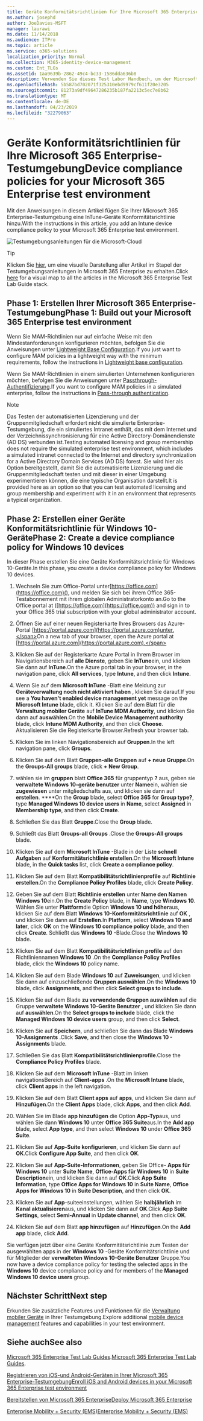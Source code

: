 ```yaml
---
title: Geräte Konformitätsrichtlinien für Ihre Microsoft 365 Enterprise-Testumgebung
ms.author: josephd
author: JoeDavies-MSFT
manager: laurawi
ms.date: 11/14/2018
ms.audience: ITPro
ms.topic: article
ms.service: o365-solutions
localization_priority: Normal
ms.collection: M365-identity-device-management
ms.custom: Ent_TLGs
ms.assetid: 1aa9639b-2862-49c4-bc33-1586dda636b8
description: Verwenden Sie dieses Test Labor Handbuch, um der Microsoft 365 Enterprise-Testumgebung InTune-Geräte Konformitätsrichtlinien hinzuzufügen.
ms.openlocfilehash: 5b587bd702071f325310ebd9979cf611f20e3205
ms.sourcegitcommit: 81273a9df49647286235b187fa2213c5ec7e8b62
ms.translationtype: MT
ms.contentlocale: de-DE
ms.lasthandoff: 04/23/2019
ms.locfileid: "32279063"
---
```

# <a name="device-compliance-policies-for-your-microsoft-365-enterprise-test-environment"></a><span data-ttu-id="c72dc-103">Geräte Konformitätsrichtlinien für Ihre Microsoft 365 Enterprise-Testumgebung</span><span class="sxs-lookup"><span data-stu-id="c72dc-103">Device compliance policies for your Microsoft 365 Enterprise test environment</span></span>

<span data-ttu-id="c72dc-104">Mit den Anweisungen in diesem Artikel fügen Sie Ihrer Microsoft 365 Enterprise-Testumgebung eine InTune-Geräte Konformitätsrichtlinie hinzu.</span><span class="sxs-lookup"><span data-stu-id="c72dc-104">With the instructions in this article, you add an Intune device compliance policy to your Microsoft 365 Enterprise test environment.</span></span>

![Testumgebungsanleitungen für die Microsoft-Cloud](media/m365-enterprise-test-lab-guides/cloud-tlg-icon.png)

> [!TIP]
> <span data-ttu-id="c72dc-106">Klicken Sie [hier](https://aka.ms/m365etlgstack), um eine visuelle Darstellung aller Artikel im Stapel der Testumgebungsanleitungen in Microsoft 365 Enterprise zu erhalten.</span><span class="sxs-lookup"><span data-stu-id="c72dc-106">Click [here](https://aka.ms/m365etlgstack) for a visual map to all the articles in the Microsoft 365 Enterprise Test Lab Guide stack.</span></span>

## <a name="phase-1-build-out-your-microsoft-365-enterprise-test-environment"></a><span data-ttu-id="c72dc-107">Phase 1: Erstellen Ihrer Microsoft 365 Enterprise-Testumgebung</span><span class="sxs-lookup"><span data-stu-id="c72dc-107">Phase 1: Build out your Microsoft 365 Enterprise test environment</span></span>

<span data-ttu-id="c72dc-108">Wenn Sie MAM-Richtlinien nur auf einfache Weise mit den Mindestanforderungen konfigurieren möchten, befolgen Sie die Anweisungen unter [Lightweight Base Configuration](lightweight-base-configuration-microsoft-365-enterprise.md).</span><span class="sxs-lookup"><span data-stu-id="c72dc-108">If you just want to configure MAM policies in a lightweight way with the minimum requirements, follow the instructions in [Lightweight base configuration](lightweight-base-configuration-microsoft-365-enterprise.md).</span></span>
  
<span data-ttu-id="c72dc-109">Wenn Sie MAM-Richtlinien in einem simulierten Unternehmen konfigurieren möchten, befolgen Sie die Anweisungen unter [Passthrough-Authentifizierung](pass-through-auth-m365-ent-test-environment.md).</span><span class="sxs-lookup"><span data-stu-id="c72dc-109">If you want to configure MAM policies in a simulated enterprise, follow the instructions in [Pass-through authentication](pass-through-auth-m365-ent-test-environment.md).</span></span>
  
> [!NOTE]
> <span data-ttu-id="c72dc-110">Das Testen der automatisierten Lizenzierung und der Gruppenmitgliedschaft erfordert nicht die simulierte Enterprise-Testumgebung, die ein simuliertes Intranet enthält, das mit dem Internet und der Verzeichnissynchronisierung für eine Active Directory-Domänendienste (AD DS) verbunden ist.</span><span class="sxs-lookup"><span data-stu-id="c72dc-110">Testing automated licensing and group membership does not require the simulated enterprise test environment, which includes a simulated intranet connected to the Internet and directory synchronization for a Active Directory Domain Services (AD DS) forest.</span></span> <span data-ttu-id="c72dc-111">Sie wird hier als Option bereitgestellt, damit Sie die automatisierte Lizenzierung und die Gruppenmitgliedschaft testen und mit dieser in einer Umgebung experimentieren können, die eine typische Organisation darstellt.</span><span class="sxs-lookup"><span data-stu-id="c72dc-111">It is provided here as an option so that you can test automated licensing and group membership and experiment with it in an environment that represents a typical organization.</span></span> 
>  

## <a name="phase-2-create-a-device-compliance-policy-for-windows-10-devices"></a><span data-ttu-id="c72dc-112">Phase 2: Erstellen einer Geräte Konformitätsrichtlinie für Windows 10-Geräte</span><span class="sxs-lookup"><span data-stu-id="c72dc-112">Phase 2: Create a device compliance policy for Windows 10 devices</span></span>

<span data-ttu-id="c72dc-113">In dieser Phase erstellen Sie eine Geräte Konformitätsrichtlinie für Windows 10-Geräte.</span><span class="sxs-lookup"><span data-stu-id="c72dc-113">In this phase, you create a device compliance policy for Windows 10 devices.</span></span>
  
1. <span data-ttu-id="c72dc-114">Wechseln Sie zum Office-Portal unter[https://office.com](https://office.com)(), und melden Sie sich bei ihrem Office 365-Testabonnement mit ihrem globalen Administratorkonto an.</span><span class="sxs-lookup"><span data-stu-id="c72dc-114">Go to the Office portal at ([https://office.com](https://office.com)) and sign in to your Office 365 trial subscription with your global administrator account.</span></span>
    
2. <span data-ttu-id="c72dc-115">Öffnen Sie auf einer neuen Registerkarte Ihres Browsers das Azure-Portal [https://portal.azure.com](https://portal.azure.com)unter.</span><span class="sxs-lookup"><span data-stu-id="c72dc-115">On a new tab of your browser, open the Azure portal at [https://portal.azure.com](https://portal.azure.com).</span></span>

3. <span data-ttu-id="c72dc-116">Klicken Sie auf der Registerkarte Azure Portal in Ihrem Browser im Navigationsbereich auf **alle Dienste**, geben Sie **InTune**ein, und klicken Sie dann auf **InTune**.</span><span class="sxs-lookup"><span data-stu-id="c72dc-116">On the Azure portal tab in your browser, in the navigation pane, click **All services**, type **Intune**, and then click **Intune**.</span></span>
    
4. <span data-ttu-id="c72dc-117">Wenn Sie auf dem **Microsoft InTune** -Blatt eine Meldung zur **Geräteverwaltung noch nicht aktiviert haben** , klicken Sie darauf.</span><span class="sxs-lookup"><span data-stu-id="c72dc-117">If you see a **You haven't enabled device management yet** message on the **Microsoft Intune** blade, click it.</span></span> <span data-ttu-id="c72dc-118">Klicken Sie auf dem Blatt für die **Verwaltung mobiler Geräte** auf **InTune MDM Authority**, und klicken Sie dann auf **auswählen**.</span><span class="sxs-lookup"><span data-stu-id="c72dc-118">On the **Mobile Device Management authority** blade, click **Intune MDM Authority**, and then click **Choose**.</span></span> <span data-ttu-id="c72dc-119">Aktualisieren Sie die Registerkarte Browser.</span><span class="sxs-lookup"><span data-stu-id="c72dc-119">Refresh your browser tab.</span></span>
    
5. <span data-ttu-id="c72dc-120">Klicken Sie im linken Navigationsbereich auf **Gruppen**.</span><span class="sxs-lookup"><span data-stu-id="c72dc-120">In the left navigation pane, click **Groups**.</span></span>
    
6. <span data-ttu-id="c72dc-121">Klicken Sie auf dem Blatt **Gruppen-alle Gruppen** auf **+ neue Gruppe**.</span><span class="sxs-lookup"><span data-stu-id="c72dc-121">On the **Groups-All groups** blade, click **+ New Group**.</span></span>
    
7. <span data-ttu-id="c72dc-122">wählen sie im **gruppen** blatt **Office 365** für gruppentyp **?** aus, geben sie **verwaltete Windows 10-geräte benutzer** unter **Name**ein, wählen sie **zugewiesen** unter mitgliedschafts aus, und klicken sie dann auf **erstellen**. \*\*\*\*</span><span class="sxs-lookup"><span data-stu-id="c72dc-122">On the **Group** blade, select **Office 365** for **Group type?**, type **Managed Windows 10 device users** in **Name**, select **Assigned** in **Membership type**,  and then click **Create**.</span></span> 
    
8. <span data-ttu-id="c72dc-123">Schließen Sie das Blatt **Gruppe**.</span><span class="sxs-lookup"><span data-stu-id="c72dc-123">Close the **Group** blade.</span></span>
    
11. <span data-ttu-id="c72dc-124">Schließt das Blatt **Groups-all Groups** .</span><span class="sxs-lookup"><span data-stu-id="c72dc-124">Close the **Groups-All groups** blade.</span></span>
    
12. <span data-ttu-id="c72dc-125">Klicken Sie auf dem **Microsoft InTune** -Blade in der Liste **schnell Aufgaben** auf **Konformitätsrichtlinie erstellen**.</span><span class="sxs-lookup"><span data-stu-id="c72dc-125">On the **Microsoft Intune** blade, in the **Quick tasks** list, click **Create a compliance policy**.</span></span>
    
13. <span data-ttu-id="c72dc-126">Klicken Sie auf dem Blatt **Kompatibilitätsrichtlinienprofile** auf **Richtlinie erstellen**.</span><span class="sxs-lookup"><span data-stu-id="c72dc-126">On the **Compliance Policy Profiles** blade, click **Create Policy**.</span></span>
    
14. <span data-ttu-id="c72dc-127">Geben Sie auf dem Blatt **Richtlinie erstellen** unter **Name den Namen** **Windows 10**ein.</span><span class="sxs-lookup"><span data-stu-id="c72dc-127">On the **Create Policy** blade, in **Name**, type **Windows 10**.</span></span> <span data-ttu-id="c72dc-128">Wählen Sie unter **Plattform**die Option **Windows 10 und höher**aus, klicken Sie auf dem Blatt **Windows 10-Konformitätsrichtlinie** auf **OK** , und klicken Sie dann auf **Erstellen**.</span><span class="sxs-lookup"><span data-stu-id="c72dc-128">In **Platform**, select **Windows 10 and later**, click **OK** on the **Windows 10 compliance policy** blade, and then click **Create**.</span></span> <span data-ttu-id="c72dc-129">Schließt das **Windows 10** -Blade.</span><span class="sxs-lookup"><span data-stu-id="c72dc-129">Close the **Windows 10** blade.</span></span>
    
15. <span data-ttu-id="c72dc-130">Klicken Sie auf dem Blatt **Kompatibilitätsrichtlinien profile** auf den Richtliniennamen **Windows 10** .</span><span class="sxs-lookup"><span data-stu-id="c72dc-130">On the **Compliance Policy Profiles** blade, click the **Windows 10** policy name.</span></span>
    
16. <span data-ttu-id="c72dc-131">Klicken Sie auf dem Blade **Windows 10** auf **Zuweisungen**, und klicken Sie dann auf einzuschließende **Gruppen auswählen**.</span><span class="sxs-lookup"><span data-stu-id="c72dc-131">On the **Windows 10** blade, click **Assignments**, and then click **Select groups to include**.</span></span>
    
17. <span data-ttu-id="c72dc-132">Klicken Sie auf dem Blade **zu verwendende Gruppen auswählen** auf die Gruppe **verwaltete Windows 10-Geräte Benutzer** , und klicken Sie dann auf **auswählen**.</span><span class="sxs-lookup"><span data-stu-id="c72dc-132">On the **Select groups to include** blade, click the **Managed Windows 10 device users** group, and then click **Select**.</span></span>
    
18. <span data-ttu-id="c72dc-133">Klicken Sie auf **Speichern**, und schließen Sie dann das Blade **Windows 10-Assignments** .</span><span class="sxs-lookup"><span data-stu-id="c72dc-133">Click **Save**, and then close the **Windows 10 - Assignments** blade.</span></span>
    
19. <span data-ttu-id="c72dc-134">Schließen Sie das Blatt **Kompatibilitätsrichtlinienprofile**.</span><span class="sxs-lookup"><span data-stu-id="c72dc-134">Close the **Compliance Policy Profiles** blade.</span></span>
    
20. <span data-ttu-id="c72dc-135">Klicken Sie auf dem **Microsoft InTune** -Blatt im linken navigationsBereich auf **Client-apps** .</span><span class="sxs-lookup"><span data-stu-id="c72dc-135">On the **Microsoft Intune** blade, click **Client apps** in the left navigation.</span></span>
    
21. <span data-ttu-id="c72dc-136">Klicken Sie auf dem Blatt **Client apps** auf **apps**, und klicken Sie dann auf **Hinzufügen**.</span><span class="sxs-lookup"><span data-stu-id="c72dc-136">On the **Client Apps** blade, click **Apps**, and then click **Add**.</span></span> 

22. <span data-ttu-id="c72dc-137">Wählen Sie im Blade **app hinzufügen** die Option **App-Typ**aus, und wählen Sie dann **Windows 10** unter **Office 365 Suite**aus.</span><span class="sxs-lookup"><span data-stu-id="c72dc-137">In the **Add app** blade, select **App type**, and then select **Windows 10** under **Office 365 Suite**.</span></span>

23. <span data-ttu-id="c72dc-138">Klicken Sie auf **App-Suite konfigurieren**, und klicken Sie dann auf **OK**.</span><span class="sxs-lookup"><span data-stu-id="c72dc-138">Click **Configure App Suite**, and then click **OK**.</span></span>

24. <span data-ttu-id="c72dc-139">Klicken Sie auf **App-Suite-Informationen**, geben Sie Office- **Apps für Windows 10** unter **Suite Name**, **Office-Apps für Windows 10** in **Suite Description**ein, und klicken Sie dann auf **OK**.</span><span class="sxs-lookup"><span data-stu-id="c72dc-139">Click **App Suite Information**, type **Office Apps for Windows 10** in **Suite Name**, **Office Apps for Windows 10** in **Suite Description**, and then click **OK**.</span></span>

25. <span data-ttu-id="c72dc-140">Klicken Sie auf **App**-suiteeinstellungen, wählen Sie **halbjährlich** im **Kanal aktualisieren**aus, und klicken Sie dann auf **OK**.</span><span class="sxs-lookup"><span data-stu-id="c72dc-140">Click **App Suite Settings**, select **Semi-Annual** in **Update channel**, and then click **OK**.</span></span>

26. <span data-ttu-id="c72dc-141">Klicken Sie auf dem Blatt **app hinzufügen** auf **Hinzufügen**.</span><span class="sxs-lookup"><span data-stu-id="c72dc-141">On the **Add app** blade, click **Add**.</span></span>

<span data-ttu-id="c72dc-142">Sie verfügen jetzt über eine Geräte Konformitätsrichtlinie zum Testen der ausgewählten apps in der **Windows 10** -Geräte Konformitätsrichtlinie und für Mitglieder der **verwalteten Windows 10-Geräte Benutzer** Gruppe.</span><span class="sxs-lookup"><span data-stu-id="c72dc-142">You now have a device compliance policy for testing the selected apps in the **Windows 10** device compliance policy and for members of the **Managed Windows 10 device users** group.</span></span> 
  
## <a name="next-step"></a><span data-ttu-id="c72dc-143">Nächster Schritt</span><span class="sxs-lookup"><span data-stu-id="c72dc-143">Next step</span></span>

<span data-ttu-id="c72dc-144">Erkunden Sie zusätzliche Features und Funktionen für die [Verwaltung mobiler Geräte](m365-enterprise-test-lab-guides.md#mobile-device-management) in Ihrer Testumgebung.</span><span class="sxs-lookup"><span data-stu-id="c72dc-144">Explore additional [mobile device management](m365-enterprise-test-lab-guides.md#mobile-device-management) features and capabilities in your test environment.</span></span>

## <a name="see-also"></a><span data-ttu-id="c72dc-145">Siehe auch</span><span class="sxs-lookup"><span data-stu-id="c72dc-145">See also</span></span>

<span data-ttu-id="c72dc-146">[Microsoft 365 Enterprise Test Lab Guides](m365-enterprise-test-lab-guides.md).</span><span class="sxs-lookup"><span data-stu-id="c72dc-146">[Microsoft 365 Enterprise Test Lab Guides](m365-enterprise-test-lab-guides.md).</span></span>
  
[<span data-ttu-id="c72dc-147">Registrieren von iOS-und Android-Geräten in Ihrer Microsoft 365 Enterprise-Testumgebung</span><span class="sxs-lookup"><span data-stu-id="c72dc-147">Enroll iOS and Android devices in your Microsoft 365 Enterprise test environment</span></span>](enroll-ios-and-android-devices-in-your-microsoft-enterprise-365-dev-test-environ.md)
  
[<span data-ttu-id="c72dc-148">Bereitstellen von Microsoft 365 Enterprise</span><span class="sxs-lookup"><span data-stu-id="c72dc-148">Deploy Microsoft 365 Enterprise</span></span>](deploy-microsoft-365-enterprise.md)

[<span data-ttu-id="c72dc-149">Enterprise Mobility + Security (EMS)</span><span class="sxs-lookup"><span data-stu-id="c72dc-149">Enterprise Mobility + Security (EMS)</span></span>](https://www.microsoft.com/cloud-platform/enterprise-mobility-security)
